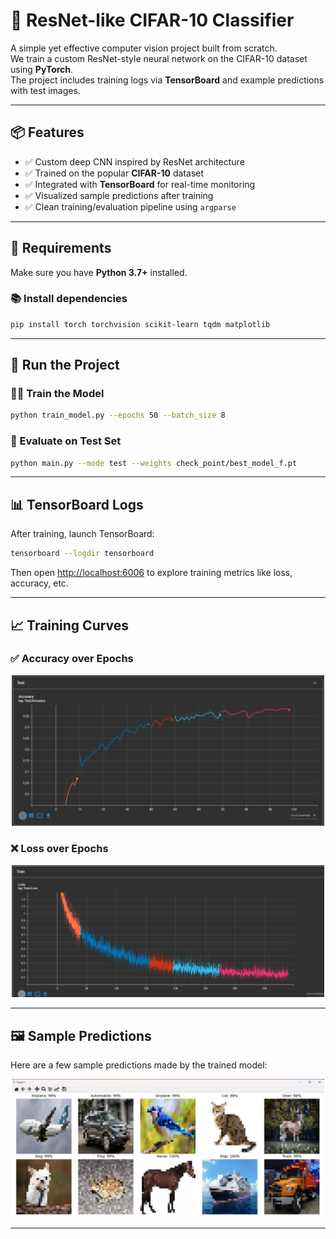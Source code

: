 # 🧠 ResNet-like CIFAR-10 Classifier

A simple yet effective computer vision project built from scratch.  
We train a custom ResNet-style neural network on the CIFAR-10 dataset using **PyTorch**.  
The project includes training logs via **TensorBoard** and example predictions with test images.

---

## 📦 Features

- ✅ Custom deep CNN inspired by ResNet architecture  
- ✅ Trained on the popular **CIFAR-10** dataset  
- ✅ Integrated with **TensorBoard** for real-time monitoring  
- ✅ Visualized sample predictions after training  
- ✅ Clean training/evaluation pipeline using `argparse`

---

## 🔧 Requirements

Make sure you have **Python 3.7+** installed.

### 📚 Install dependencies
```bash
pip install torch torchvision scikit-learn tqdm matplotlib
```

---

## 🚀 Run the Project

### 🏋️‍♂️ Train the Model
```bash
python train_model.py --epochs 50 --batch_size 8
```

### 🔎 Evaluate on Test Set
```bash
python main.py --mode test --weights check_point/best_model_f.pt
```

---

## 📊 TensorBoard Logs

After training, launch TensorBoard:
```bash
tensorboard --logdir tensorboard
```

Then open [http://localhost:6006](http://localhost:6006) to explore training metrics like loss, accuracy, etc.

---

## 📈 Training Curves

### ✅ Accuracy over Epochs
<p align="center">
  <img src="result/accuracy.png" width="500" />
</p>

### ❌ Loss over Epochs
<p align="center">
  <img src="result/loss.png" width="500" />
</p>

---

## 🖼️ Sample Predictions

Here are a few sample predictions made by the trained model:

<p align="center">
  <img src="result/kq.png" width="500" />
</p>

---

